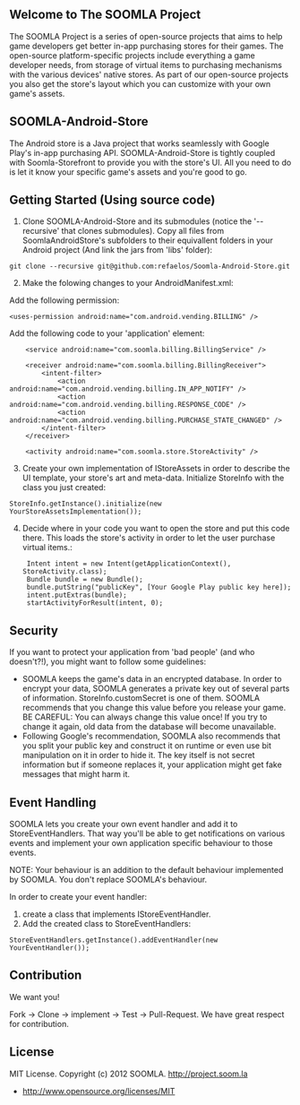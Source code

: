 Welcome to The SOOMLA Project
---
The SOOMLA Project is a series of open-source projects that aims to help game developers get better in-app purchasing stores for their games. The open-source platform-specific projects include everything a game developer needs, from storage of virtual items to purchasing mechanisms with the various devices' native stores. As part of our open-source projects you also get the store's layout which you can customize with your own game's assets.

SOOMLA-Android-Store
---
The Android store is a Java project that works seamlessly with Google Play's in-app purchasing API. SOOMLA-Android-Store is tightly coupled with Soomla-Storefront to provide you with the store's UI. All you need to do is let it know your specific game's assets and you're good to go.

Getting Started (Using source code)
---
1. Clone SOOMLA-Android-Store and its submodules (notice the '--recursive' that clones submodules). Copy all files from SoomlaAndroidStore's subfolders to their equivallent folders in your Android project (And link the jars from 'libs' folder):

 `git clone --recursive git@github.com:refaelos/Soomla-Android-Store.git`

2. Make the folowing changes to your AndroidManifest.xml:

  Add the following permission:

 `<uses-permission android:name="com.android.vending.BILLING" />`

  Add the following code to your 'application' element:

        <service android:name="com.soomla.billing.BillingService" />

        <receiver android:name="com.soomla.billing.BillingReceiver">
            <intent-filter>
                <action android:name="com.android.vending.billing.IN_APP_NOTIFY" />
                <action android:name="com.android.vending.billing.RESPONSE_CODE" />
                <action android:name="com.android.vending.billing.PURCHASE_STATE_CHANGED" />
            </intent-filter>
        </receiver>

        <activity android:name="com.soomla.store.StoreActivity" />

3. Create your own implementation of IStoreAssets in order to describe the UI template, your store's art and meta-data. Initialize StoreInfo with the class you just created:

 `StoreInfo.getInstance().initialize(new YourStoreAssetsImplementation());`

4. Decide where in your code you want to open the store and put this code there. This loads the store's activity in order to let the user purchase virtual items.:

        Intent intent = new Intent(getApplicationContext(), StoreActivity.class);
        Bundle bundle = new Bundle();
        bundle.putString("publicKey", [Your Google Play public key here]);
        intent.putExtras(bundle);
        startActivityForResult(intent, 0);

Security
---

If you want to protect your application from 'bad people' (and who doesn't?!), you might want to follow some guidelines:

+ SOOMLA keeps the game's data in an encrypted database. In order to encrypt your data, SOOMLA generates a private key out of several parts of information. StoreInfo.customSecret is one of them. SOOMLA recommends that you change this value before you release your game. BE CAREFUL: You can always change this value once! If you try to change it again, old data from the database will become unavailable.
+ Following Google's recommendation, SOOMLA also recommends that you split your public key and construct it on runtime or even use bit manipulation on it in order to hide it. The key itself is not secret information but if someone replaces it, your application might get fake messages that might harm it.

Event Handling
---

SOOMLA lets you create your own event handler and add it to StoreEventHandlers. That way you'll be able to get notifications on various events and implement your own application specific behaviour to those events.

NOTE: Your behaviour is an addition to the default behaviour implemented by SOOMLA. You don't replace SOOMLA's behaviour.

In order to create your event handler:

1. create a class that implements IStoreEventHandler.
2. Add the created class to StoreEventHandlers:

`StoreEventHandlers.getInstance().addEventHandler(new YourEventHandler());`

Contribution
---

We want you!

Fork -> Clone -> implement -> Test -> Pull-Request. We have great respect for contribution.

License
---
MIT License. Copyright (c) 2012 SOOMLA. http://project.soom.la
+ http://www.opensource.org/licenses/MIT
